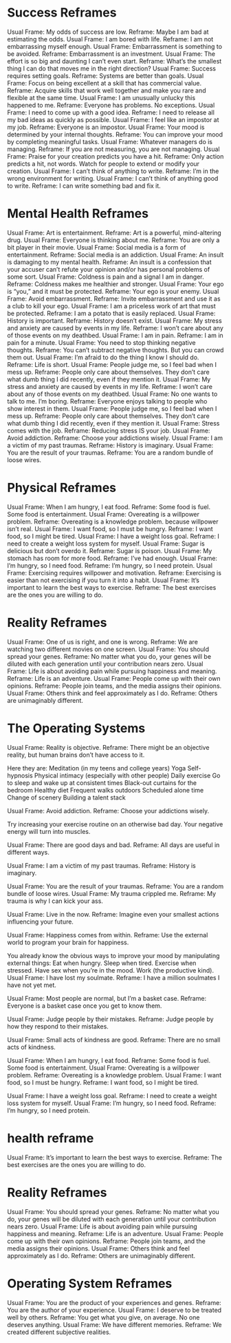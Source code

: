 # Success Reframes
Usual Frame: My odds of success are low. Reframe: Maybe I am bad at estimating the odds.
Usual Frame: I am bored with life. Reframe: I am not embarrassing myself enough.
Usual Frame: Embarrassment is something to be avoided. Reframe: Embarrassment is an investment.
Usual Frame: The effort is so big and daunting I can’t even start. Reframe: What’s the smallest thing I can do that moves me in the right direction?
Usual Frame: Success requires setting goals. Reframe: Systems are better than goals.
Usual Frame: Focus on being excellent at a skill that has commercial value. Reframe: Acquire skills that work well together and make you rare and flexible at the same time.
Usual Frame: I am unusually unlucky this happened to me. Reframe: Everyone has problems. No exceptions.
Usual Frame: I need to come up with a good idea. Reframe: I need to release all my bad ideas as quickly as possible.
Usual Frame: I feel like an impostor at my job. Reframe: Everyone is an impostor.
Usual Frame: Your mood is determined by your internal thoughts. Reframe: You can improve your mood by completing meaningful tasks.
Usual Frame: Whatever managers do is managing. Reframe: If you are not measuring, you are not managing.
Usual Frame: Praise for your creation predicts you have a hit. Reframe: Only action predicts a hit, not words. Watch for people to extend or modify your creation.
Usual Frame: I can’t think of anything to write. Reframe: I’m in the wrong environment for writing.
Usual Frame: I can’t think of anything good to write. Reframe: I can write something bad and fix it.

# Mental Health Reframes
Usual Frame: Art is entertainment. Reframe: Art is a powerful, mind-altering drug.
Usual Frame: Everyone is thinking about me. Reframe: You are only a bit player in their movie.
Usual Frame: Social media is a form of entertainment. Reframe: Social media is an addiction.
Usual Frame: An insult is damaging to my mental health. Reframe: An insult is a confession that your accuser can’t refute your opinion and/or has personal problems of some sort.
Usual Frame: Coldness is pain and a signal I am in danger. Reframe: Coldness makes me healthier and stronger.
Usual Frame: Your ego is “you,” and it must be protected. Reframe: Your ego is your enemy.
Usual Frame: Avoid embarrassment. Reframe: Invite embarrassment and use it as a club to kill your ego.
Usual Frame: I am a priceless work of art that must be protected. Reframe: I am a potato that is easily replaced.
Usual Frame: History is important. Reframe: History doesn’t exist.
Usual Frame: My stress and anxiety are caused by events in my life. Reframe: I won’t care about any of those events on my deathbed.
Usual Frame: I am in pain. Reframe: I am in pain for a minute.
Usual Frame: You need to stop thinking negative thoughts. Reframe: You can’t subtract negative thoughts. But you can crowd them out.
Usual Frame: I’m afraid to do the thing I know I should do. Reframe: Life is short.
Usual Frame: People judge me, so I feel bad when I mess up. Reframe: People only care about themselves. They don’t care what dumb thing I did recently, even if they mention it.
Usual Frame: My stress and anxiety are caused by events in my life. Reframe: I won’t care about any of those events on my deathbed.
Usual Frame: No one wants to talk to me. I’m boring. Reframe: Everyone enjoys talking to people who show interest in them.
Usual Frame: People judge me, so I feel bad when I mess up. Reframe: People only care about themselves. They don’t care what dumb thing I did recently, even if they mention it.
Usual Frame: Stress comes with the job. Reframe: Reducing stress IS your job.
Usual Frame: Avoid addiction. Reframe: Choose your addictions wisely.
Usual Frame: I am a victim of my past traumas. Reframe: History is imaginary.
Usual Frame: You are the result of your traumas. Reframe: You are a random bundle of loose wires.


# Physical Reframes
Usual Frame: When I am hungry, I eat food. Reframe: Some food is fuel. Some food is entertainment.
Usual Frame: Overeating is a willpower problem. Reframe: Overeating is a knowledge problem.
because willpower isn’t real.
Usual Frame: I want food, so I must be hungry. Reframe: I want food, so I might be tired.
Usual Frame: I have a weight loss goal. Reframe: I need to create a weight loss system for myself.
Usual Frame: Sugar is delicious but don’t overdo it. Reframe: Sugar is poison.
Usual Frame: My stomach has room for more food. Reframe: I’ve had enough.
Usual Frame: I’m hungry, so I need food. Reframe: I’m hungry, so I need protein.
Usual Frame: Exercising requires willpower and motivation. Reframe: Exercising is easier than not exercising if you turn it into a habit.
Usual Frame: It’s important to learn the best ways to exercise. Reframe: The best exercises are the ones you are willing to do.


# Reality Reframes
Usual Frame: One of us is right, and one is wrong. Reframe: We are watching two different movies on one screen.
Usual Frame: You should spread your genes. Reframe: No matter what you do, your genes will be diluted with each generation until your contribution nears zero.
Usual Frame: Life is about avoiding pain while pursuing happiness and meaning. Reframe: Life is an adventure.
Usual Frame: People come up with their own opinions. Reframe: People join teams, and the media assigns their opinions.
Usual Frame: Others think and feel approximately as I do. Reframe: Others are unimaginably different.

# The Operating Systems
Usual Frame: Reality is objective. Reframe: There might be an objective reality, but human brains don’t have access to it. 


Here they are:
Meditation (in my teens and college years) Yoga
Self-hypnosis
Physical intimacy (especially with other people) Daily exercise
Go to sleep and wake up at consistent times Black-out curtains for the bedroom
Healthy diet
Frequent walks outdoors
Scheduled alone time
Change of scenery
Building a talent stack

Usual Frame: Avoid addiction. Reframe: Choose your addictions wisely.

Try increasing your exercise routine on an otherwise bad day. Your negative energy will turn into muscles. 

Usual Frame: There are good days and bad. Reframe: All days are useful in different ways.

Usual Frame: I am a victim of my past traumas. Reframe: History is imaginary.

Usual Frame: You are the result of your traumas. Reframe: You are a random bundle of loose wires.
Usual Frame: My trauma crippled me. Reframe: My trauma is why I can kick your ass.

Usual Frame: Live in the now. Reframe: Imagine even your smallest actions influencing your future.


Usual Frame: Happiness comes from within. Reframe: Use the external world to program your brain for happiness.

You already know the obvious ways to improve your mood by manipulating external things:
Eat when hungry.
Sleep when tired.
Exercise when stressed.
Have sex when you’re in the mood. Work (the productive kind).
Usual Frame: I have lost my soulmate.
Reframe: I have a million soulmates I have not yet met.

Usual Frame: Most people are normal, but I’m a basket case. Reframe: Everyone is a basket case once you get to know them.

Usual Frame: Judge people by their mistakes. Reframe: Judge people by how they respond to their mistakes.

Usual Frame: Small acts of kindness are good. Reframe: There are no small acts of kindness.

Usual Frame: When I am hungry, I eat food. Reframe: Some food is fuel. Some food is entertainment.
Usual Frame: Overeating is a willpower problem. Reframe: Overeating is a knowledge problem.
Usual Frame: I want food, so I must be hungry. Reframe: I want food, so I might be tired.

Usual Frame: I have a weight loss goal. Reframe: I need to create a weight loss system for myself.
Usual Frame: I’m hungry, so I need food. Reframe: I’m hungry, so I need protein.

# health reframe
Usual Frame: It’s important to learn the best ways to exercise. Reframe: The best exercises are the ones you are willing to do.

# Reality Reframes
Usual Frame: You should spread your genes. Reframe: No matter what you do, your genes will be diluted with each generation until your contribution nears zero.
Usual Frame: Life is about avoiding pain while pursuing happiness and meaning. Reframe: Life is an adventure.
Usual Frame: People come up with their own opinions. Reframe: People join teams, and the media assigns their opinions.
Usual Frame: Others think and feel approximately as I do. Reframe: Others are unimaginably different.

# Operating System Reframes
Usual Frame: You are the product of your experiences and genes. Reframe: You are the author of your experience.
Usual Frame: I deserve to be treated well by others. Reframe: You get what you give, on average. No one deserves anything.
Usual Frame: We have different memories. Reframe: We created different subjective realities.
